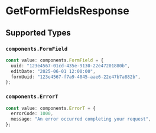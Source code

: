 # GetFormFieldsResponse


## Supported Types

### `components.FormField`

```typescript
const value: components.FormField = {
  uuid: "123e4567-01cd-435e-9130-22e47201880b",
  editDate: "2025-06-01 12:00:00",
  formUuid: "123e4567-f7a9-4045-aae6-22e47b7a882b",
};
```

### `components.ErrorT`

```typescript
const value: components.ErrorT = {
  errorCode: 1000,
  message: "An error occurred completing your request",
};
```

